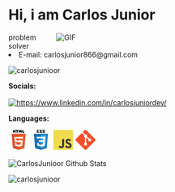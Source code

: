 <h1> Hi, i am Carlos Junior </h1>

<img align="right" alt="GIF" src="https://github.com/CarlosJunioor/CarlosJunioor/blob/main/gif4.gif?raw=true" width="410"/>
problem solver 

<li>E-mail: carlosjunior866@gmail.com
 
<p align="left"> <img src="https://komarev.com/ghpvc/?username=carlosjunioor&label=Profile%20views&color=0e75b6&style=flat" alt="carlosjunioor" /> </p>

<strong> Socials: </strong>

<p align="left">
<a href="https://www.linkedin.com/in/carlosjuniordev/" target="blank"><img align="center" src="https://raw.githubusercontent.com/rahuldkjain/github-profile-readme-generator/master/src/images/icons/Social/linked-in-alt.svg" alt="https://www.linkedin.com/in/carlosjuniordev/" height="30" width="40" /></a>
</p>

<strong> Languages: </strong>

<img src="https://raw.githubusercontent.com/devicons/devicon/master/icons/html5/html5-original-wordmark.svg" alt="html5" width="40" height="40"/> </a> 
<img src="https://raw.githubusercontent.com/devicons/devicon/master/icons/css3/css3-original-wordmark.svg" alt="css3" width="40" height="40"/> </a> 
<img src="https://raw.githubusercontent.com/devicons/devicon/master/icons/javascript/javascript-original.svg" alt="javascript" width="40" height="40"/>
<img src="https://raw.githubusercontent.com/devicons/devicon/master/icons/git/git-original.svg" alt="git" width="40" height="40"/>

<img align="center" src="https://github-readme-stats.vercel.app/api?username=CarlosJunioor&include_all_commits=true&count_private=true&show_icons=true&line_height=20&title_color=7A7ADB&icon_color=2234AE&text_color=D3D3D3&bg_color=0,000000,130F40" alt="CarlosJunioor Github Stats">

 
 <p><img align="left" src="https://github-readme-stats.vercel.app/api/top-langs?username=carlosjunioor&show_icons=true&locale=en&layout=compact" alt="carlosjunioor" /></p>
